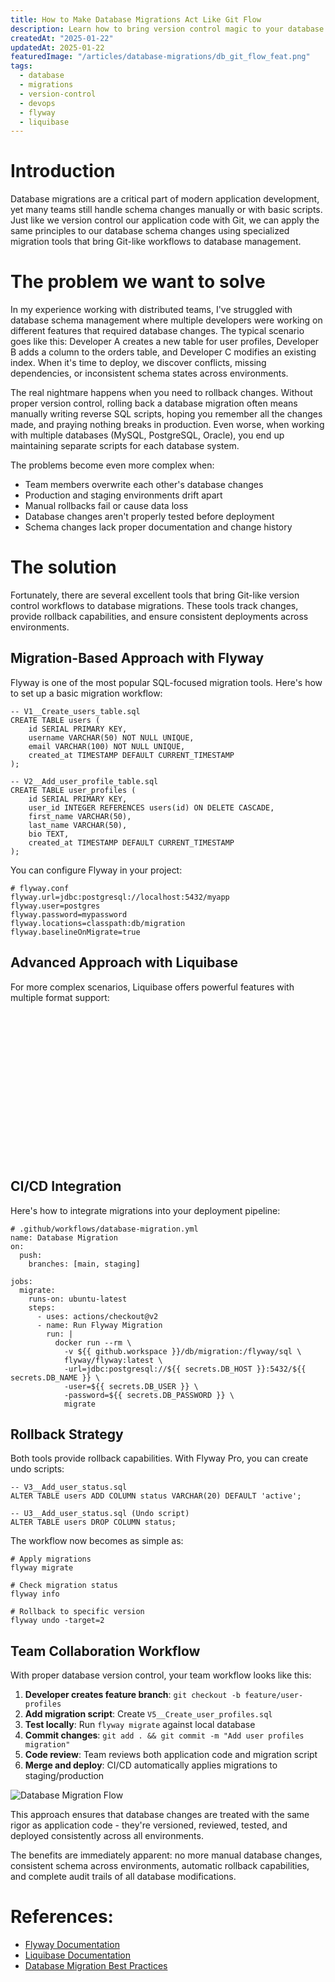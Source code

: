 ```yaml
---
title: How to Make Database Migrations Act Like Git Flow
description: Learn how to bring version control magic to your database changes with modern migration tools and best practices
createdAt: "2025-01-22"
updatedAt: 2025-01-22
featuredImage: "/articles/database-migrations/db_git_flow_feat.png"
tags:
  - database
  - migrations
  - version-control
  - devops
  - flyway
  - liquibase
---
```


# Introduction

Database migrations are a critical part of modern application development, yet many teams still handle schema changes manually or with basic scripts. Just like we version control our application code with Git, we can apply the same principles to our database schema changes using specialized migration tools that bring Git-like workflows to database management.

# The problem we want to solve

In my experience working with distributed teams, I've struggled with database schema management where multiple developers were working on different features that required database changes. The typical scenario goes like this: Developer A creates a new table for user profiles, Developer B adds a column to the orders table, and Developer C modifies an existing index. When it's time to deploy, we discover conflicts, missing dependencies, or inconsistent schema states across environments.

The real nightmare happens when you need to rollback changes. Without proper version control, rolling back a database migration often means manually writing reverse SQL scripts, hoping you remember all the changes made, and praying nothing breaks in production. Even worse, when working with multiple databases (MySQL, PostgreSQL, Oracle), you end up maintaining separate scripts for each database system.

The problems become even more complex when:
- Team members overwrite each other's database changes
- Production and staging environments drift apart
- Manual rollbacks fail or cause data loss  
- Database changes aren't properly tested before deployment
- Schema changes lack proper documentation and change history

# The solution

Fortunately, there are several excellent tools that bring Git-like version control workflows to database migrations. These tools track changes, provide rollback capabilities, and ensure consistent deployments across environments.

## Migration-Based Approach with Flyway

Flyway is one of the most popular SQL-focused migration tools. Here's how to set up a basic migration workflow:

```
-- V1__Create_users_table.sql
CREATE TABLE users (
    id SERIAL PRIMARY KEY,
    username VARCHAR(50) NOT NULL UNIQUE,
    email VARCHAR(100) NOT NULL UNIQUE,
    created_at TIMESTAMP DEFAULT CURRENT_TIMESTAMP
);
```

```
-- V2__Add_user_profile_table.sql
CREATE TABLE user_profiles (
    id SERIAL PRIMARY KEY,
    user_id INTEGER REFERENCES users(id) ON DELETE CASCADE,
    first_name VARCHAR(50),
    last_name VARCHAR(50),
    bio TEXT,
    created_at TIMESTAMP DEFAULT CURRENT_TIMESTAMP
);
```

You can configure Flyway in your project:

```
# flyway.conf
flyway.url=jdbc:postgresql://localhost:5432/myapp
flyway.user=postgres
flyway.password=mypassword
flyway.locations=classpath:db/migration
flyway.baselineOnMigrate=true
```

## Advanced Approach with Liquibase

For more complex scenarios, Liquibase offers powerful features with multiple format support:

```



    
        
            
                
            
            
                
            
            
                
            
            
        
    

```

## CI/CD Integration

Here's how to integrate migrations into your deployment pipeline:

```
# .github/workflows/database-migration.yml
name: Database Migration
on:
  push:
    branches: [main, staging]

jobs:
  migrate:
    runs-on: ubuntu-latest
    steps:
      - uses: actions/checkout@v2
      - name: Run Flyway Migration
        run: |
          docker run --rm \
            -v ${{ github.workspace }}/db/migration:/flyway/sql \
            flyway/flyway:latest \
            -url=jdbc:postgresql://${{ secrets.DB_HOST }}:5432/${{ secrets.DB_NAME }} \
            -user=${{ secrets.DB_USER }} \
            -password=${{ secrets.DB_PASSWORD }} \
            migrate
```

## Rollback Strategy

Both tools provide rollback capabilities. With Flyway Pro, you can create undo scripts:

```
-- V3__Add_user_status.sql
ALTER TABLE users ADD COLUMN status VARCHAR(20) DEFAULT 'active';
```

```
-- U3__Add_user_status.sql (Undo script)
ALTER TABLE users DROP COLUMN status;
```

The workflow now becomes as simple as:

```
# Apply migrations
flyway migrate

# Check migration status
flyway info

# Rollback to specific version
flyway undo -target=2
```

## Team Collaboration Workflow

With proper database version control, your team workflow looks like this:

1. **Developer creates feature branch**: `git checkout -b feature/user-profiles`
2. **Add migration script**: Create `V5__Create_user_profiles.sql`
3. **Test locally**: Run `flyway migrate` against local database
4. **Commit changes**: `git add . && git commit -m "Add user profiles migration"`
5. **Code review**: Team reviews both application code and migration script
6. **Merge and deploy**: CI/CD automatically applies migrations to staging/production

![Database Migration Flow](https://cdn.example.com/db-migration-workflow.png)

This approach ensures that database changes are treated with the same rigor as application code - they're versioned, reviewed, tested, and deployed consistently across all environments.

The benefits are immediately apparent: no more manual database changes, consistent schema across environments, automatic rollback capabilities, and complete audit trails of all database modifications.

# References:

- [Flyway Documentation](https://flywaydb.org/documentation/)
- [Liquibase Documentation](https://docs.liquibase.com/)
- [Database Migration Best Practices](https://martinfowler.com/articles/evodb.html)